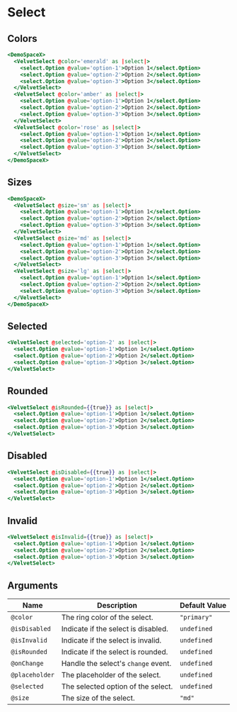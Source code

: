 # Select

## Colors

```hbs preview-template
<DemoSpaceX>
  <VelvetSelect @color='emerald' as |select|>
    <select.Option @value='option-1'>Option 1</select.Option>
    <select.Option @value='option-2'>Option 2</select.Option>
    <select.Option @value='option-3'>Option 3</select.Option>
  </VelvetSelect>
  <VelvetSelect @color='amber' as |select|>
    <select.Option @value='option-1'>Option 1</select.Option>
    <select.Option @value='option-2'>Option 2</select.Option>
    <select.Option @value='option-3'>Option 3</select.Option>
  </VelvetSelect>
  <VelvetSelect @color='rose' as |select|>
    <select.Option @value='option-1'>Option 1</select.Option>
    <select.Option @value='option-2'>Option 2</select.Option>
    <select.Option @value='option-3'>Option 3</select.Option>
  </VelvetSelect>
</DemoSpaceX>
```

## Sizes

```hbs preview-template
<DemoSpaceX>
  <VelvetSelect @size='sm' as |select|>
    <select.Option @value='option-1'>Option 1</select.Option>
    <select.Option @value='option-2'>Option 2</select.Option>
    <select.Option @value='option-3'>Option 3</select.Option>
  </VelvetSelect>
  <VelvetSelect @size='md' as |select|>
    <select.Option @value='option-1'>Option 1</select.Option>
    <select.Option @value='option-2'>Option 2</select.Option>
    <select.Option @value='option-3'>Option 3</select.Option>
  </VelvetSelect>
  <VelvetSelect @size='lg' as |select|>
    <select.Option @value='option-1'>Option 1</select.Option>
    <select.Option @value='option-2'>Option 2</select.Option>
    <select.Option @value='option-3'>Option 3</select.Option>
  </VelvetSelect>
</DemoSpaceX>
```

## Selected

```hbs preview-template
<VelvetSelect @selected='option-2' as |select|>
  <select.Option @value='option-1'>Option 1</select.Option>
  <select.Option @value='option-2'>Option 2</select.Option>
  <select.Option @value='option-3'>Option 3</select.Option>
</VelvetSelect>
```

## Rounded

```hbs preview-template
<VelvetSelect @isRounded={{true}} as |select|>
  <select.Option @value='option-1'>Option 1</select.Option>
  <select.Option @value='option-2'>Option 2</select.Option>
  <select.Option @value='option-3'>Option 3</select.Option>
</VelvetSelect>
```

## Disabled

```hbs preview-template
<VelvetSelect @isDisabled={{true}} as |select|>
  <select.Option @value='option-1'>Option 1</select.Option>
  <select.Option @value='option-2'>Option 2</select.Option>
  <select.Option @value='option-3'>Option 3</select.Option>
</VelvetSelect>
```

## Invalid

```hbs preview-template
<VelvetSelect @isInvalid={{true}} as |select|>
  <select.Option @value='option-1'>Option 1</select.Option>
  <select.Option @value='option-2'>Option 2</select.Option>
  <select.Option @value='option-3'>Option 3</select.Option>
</VelvetSelect>
```

## Arguments

| Name           | Description                         | Default Value |
| -------------- | ----------------------------------- | ------------- |
| `@color`       | The ring color of the select.       | `"primary"`   |
| `@isDisabled`  | Indicate if the select is disabled. | `undefined`   |
| `@isInvalid`   | Indicate if the select is invalid.  | `undefined`   |
| `@isRounded`   | Indicate if the select is rounded.  | `undefined`   |
| `@onChange`    | Handle the select's `change` event. | `undefined`   |
| `@placeholder` | The placeholder of the select.      | `undefined`   |
| `@selected`    | The selected option of the select.  | `undefined`   |
| `@size`        | The size of the select.             | `"md"`        |
